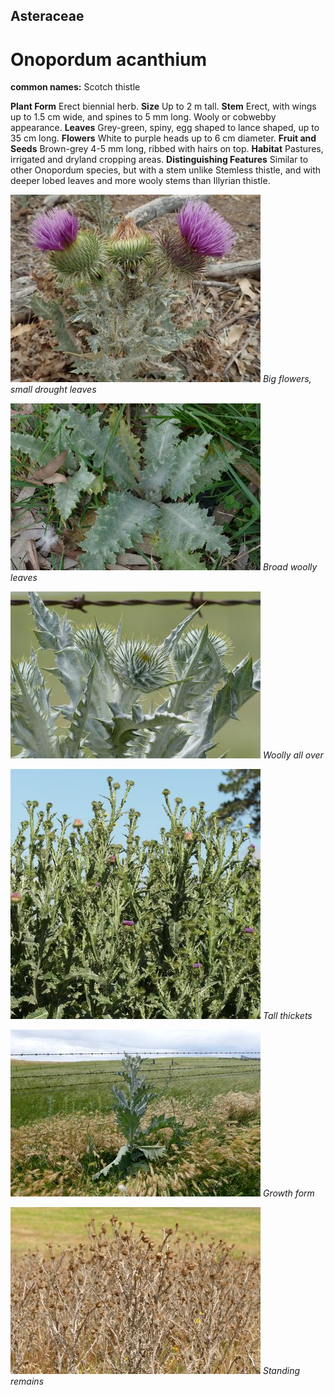 ## Asteraceae
# Onopordum acanthium
**common names:** Scotch thistle

**Plant Form** Erect biennial herb. **Size** Up to 2 m tall. **Stem** Erect, with wings up to 1.5 cm wide, and spines to 5 mm long. Wooly or cobwebby appearance. **Leaves** Grey-green, spiny, egg shaped to lance shaped, up to 35 cm long. **Flowers** White to purple heads up to 6 cm diameter. **Fruit and Seeds** Brown-grey 4-5 mm long, ribbed with hairs on top. **Habitat** Pastures, irrigated and dryland cropping areas. **Distinguishing Features** Similar to other Onopordum species, but with a stem unlike Stemless thistle, and with deeper lobed leaves and more wooly stems than Illyrian thistle.


![Big flowers, small drought leaves](546_PC152405.jpg)
 *Big flowers, small drought leaves* 

![Broad woolly leaves](2789_P6840964.jpg)
 *Broad woolly leaves* 

![Woolly all over](8250_P6880305.jpg)
 *Woolly all over* 

![Tall thickets](69641_P1022243.jpg)
 *Tall thickets* 

![Growth form](8248_P6880303.jpg)
 *Growth form* 

![Standing remains](79811_P7100144.jpg)
 *Standing remains* 

